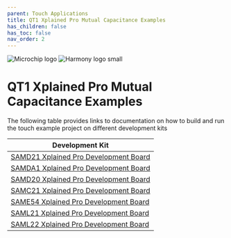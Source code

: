 ```yaml
---
parent: Touch Applications
title: QT1 Xplained Pro Mutual Capacitance Examples
has_children: false
has_toc: false
nav_order: 2
---
```


![Microchip logo](https://raw.githubusercontent.com/wiki/Microchip-MPLAB-Harmony/Microchip-MPLAB-Harmony.github.io/images/microchip_logo.png)
![Harmony logo small](https://raw.githubusercontent.com/wiki/Microchip-MPLAB-Harmony/Microchip-MPLAB-Harmony.github.io/images/microchip_mplab_harmony_logo_small.png)

# QT1 Xplained Pro Mutual Capacitance Examples
The following table provides links to documentation on how to build and run the touch example project on different development kits

| Development Kit |
| --- |
| [SAMD21 Xplained Pro Development Board ](sam_d21_xpro/readme_sam_d21_xpro.md) |
| [SAMDA1 Xplained Pro Development Board](sam_da1_xpro/readme_sam_da1_xpro.md) |
| [SAMD20 Xplained Pro Development Board](sam_d20_xpro/readme_sam_d20_xpro.md) |
| [SAMC21 Xplained Pro Development Board](sam_c21_xpro/readme_sam_c21_xpro.md) |
| [SAME54 Xplained Pro Development Board](sam_e54_xpro/readme_sam_e54_xpro.md) |
| [SAML21 Xplained Pro Development Board](sam_l21_xpro/readme_sam_l21_xpro.md) |
| [SAML22 Xplained Pro Development Board](sam_l22_xpro/readme_sam_l22_xpro.md) |

